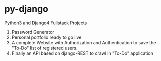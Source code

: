 # py-django
Python3 and Django4 Fullstack Projects
1) Password Generator
2) Personal portfolio ready to go live
3) A complete Website with Authorization and Authentication to save the "To-Do" list of registered users.
4) Finally an API based on django-REST to crawl in "To-Do" application
